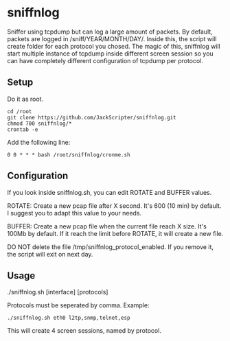 # sniffnlog
Sniffer using tcpdump but can log a large amount of packets. By default, packets are logged in /sniff/YEAR/MONTH/DAY/. Inside this, the script will create folder for each protocol you chosed. The magic of this, sniffnlog will start multiple instance of tcpdump inside different screen session so you can have completely different configuration of tcpdump per protocol.

Setup
--
Do it as root.
```
cd /root
git clone https://github.com/JackScripter/sniffnlog.git
chmod 700 sniffnlog/*
crontab -e
```
Add the following line:
```
0 0 * * * bash /root/sniffnlog/cronme.sh
```

Configuration
--
If you look inside sniffnlog.sh, you can edit ROTATE and BUFFER values.

ROTATE: Create a new pcap file after X second. It's 600 (10 min) by default. I suggest you to adapt this value to your needs.

BUFFER: Create a new pcap file when the current file reach X size. It's 100Mb by default. If it reach the limit before ROTATE, it will create a new file.

DO NOT delete the file /tmp/sniffnlog_protocol_enabled. If you remove it, the script will exit on next day.

Usage
--
./sniffnlog.sh [interface] [protocols]

Protocols must be seperated by comma. Example:
```
./sniffnlog.sh eth0 l2tp,snmp,telnet,esp
```
This will create 4 screen sessions, named by protocol.
